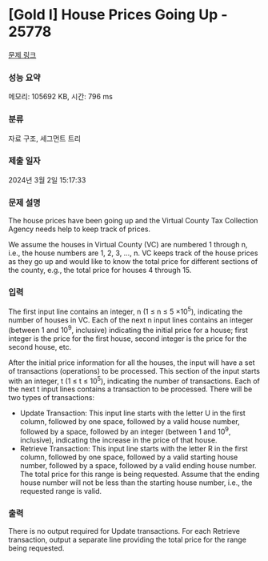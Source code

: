 # [Gold I] House Prices Going Up - 25778 

[문제 링크](https://www.acmicpc.net/problem/25778) 

### 성능 요약

메모리: 105692 KB, 시간: 796 ms

### 분류

자료 구조, 세그먼트 트리

### 제출 일자

2024년 3월 2일 15:17:33

### 문제 설명

<p>The house prices have been going up and the Virtual County Tax Collection Agency needs help to keep track of prices.</p>

<p>We assume the houses in Virtual County (VC) are numbered 1 through n, i.e., the house numbers are 1, 2, 3, …, n. VC keeps track of the house prices as they go up and would like to know the total price for different sections of the county, e.g., the total price for houses 4 through 15.</p>

### 입력 

 <p>The first input line contains an integer, n (1 ≤ n ≤ 5 ×10<sup>5</sup>), indicating the number of houses in VC. Each of the next n input lines contains an integer (between 1 and 10<sup>9</sup>, inclusive) indicating the initial price for a house; first integer is the price for the first house, second integer is the price for the second house, etc.</p>

<p>After the initial price information for all the houses, the input will have a set of transactions (operations) to be processed. This section of the input starts with an integer, t (1 ≤ t ≤ 10<sup>5</sup>), indicating the number of transactions. Each of the next t input lines contains a transaction to be processed. There will be two types of transactions:</p>

<ul>
	<li>Update Transaction: This input line starts with the letter U in the first column, followed by one space, followed by a valid house number, followed by a space, followed by an integer (between 1 and 10<sup>9</sup>, inclusive), indicating the increase in the price of that house.</li>
	<li>Retrieve Transaction: This input line starts with the letter R in the first column, followed by one space, followed by a valid starting house number, followed by a space, followed by a valid ending house number. The total price for this range is being requested. Assume that the ending house number will not be less than the starting house number, i.e., the requested range is valid.</li>
</ul>

### 출력 

 <p>There is no output required for Update transactions. For each Retrieve transaction, output a separate line providing the total price for the range being requested.</p>

